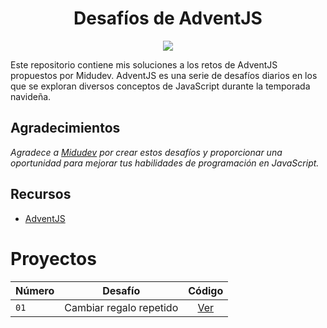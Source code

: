 <h1 align="center">Desafíos de AdventJS</h1>

<p align="center">
  <img src='https://github.com/MarceeloDominguez/AdventJS/assets/70117105/476a3419-9bcb-450e-9d5e-ea7225ebc98f' />
</p>

Este repositorio contiene mis soluciones a los retos de AdventJS propuestos por Midudev. AdventJS es una serie de desafíos diarios en los que se exploran diversos conceptos de JavaScript durante la temporada navideña.

## Agradecimientos

_Agradece a [Midudev](https://github.com/midudev) por crear estos desafíos y proporcionar una oportunidad para mejorar tus habilidades de programación en JavaScript._

## Recursos

- [AdventJS](https://adventjs.dev/es)

# Proyectos 
| Número        | Desafío     | Código      |          
| ------------- |:-------------:|:-------------:|
|```01```| Cambiar regalo repetido | [Ver](https://github.com/MarceeloDominguez/AdventJS/blob/master/2023/01-cambiar-regalo-repetido/index.js) |
